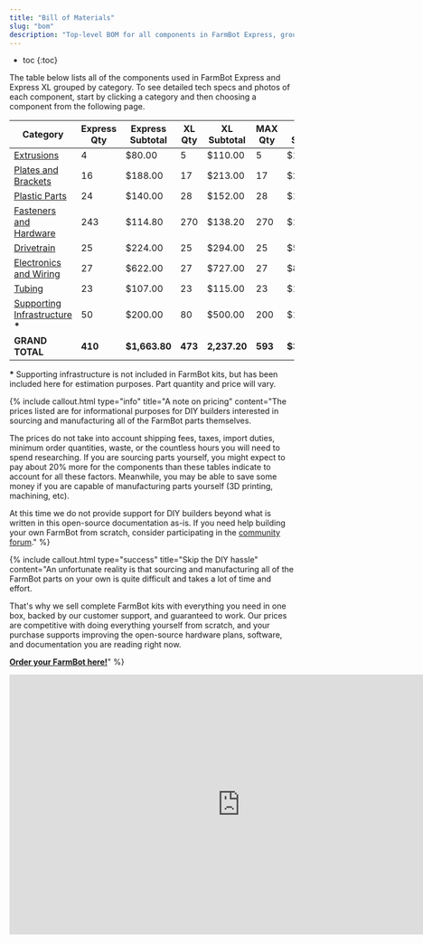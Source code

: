 ```yaml
---
title: "Bill of Materials"
slug: "bom"
description: "Top-level BOM for all components in FarmBot Express, grouped by category. Visit [our shop](http://shop.farm.bot) to purchase parts."
---
```


* toc
{:toc}

The table below lists all of the components used in FarmBot Express and Express XL grouped by category. To see detailed tech specs and photos of each component, start by clicking a category and then choosing a component from the following page.

|Category|Express Qty|Express Subtotal|XL Qty|XL Subtotal|MAX Qty|MAX Subtotal|
|--------|-----------|----------------|------|-----------|-------|------------|
|[Extrusions](bom/extrusions.md)|4|$80.00|5|$110.00|5|$110.00
|[Plates and Brackets](bom/plates-and-brackets.md)|16|$188.00|17|$213.00|17|$213.00
|[Plastic Parts](bom/plastic-parts.md)|24|$140.00|28|$152.00|28|$152.00
|[Fasteners and Hardware](bom/fasteners-and-hardware.md)|243|$114.80|270|$138.20|270|$138.20
|[Drivetrain](bom/drivetrain.md)|25|$224.00|25|$294.00|25|$514.00
|[Electronics and Wiring](bom/electronics-and-wiring.md)|27|$622.00|27|$727.00|27|$897.00
|[Tubing](bom/tubing.md)|23|$107.00|23|$115.00|23|$135.00
|[Supporting Infrastructure](../FarmBot-Express-v1.0/supporting-infrastructure/building-a-fixed-raised-bed.md) **\***|50|$200.00|80|$500.00|200|$1200.00
|**GRAND TOTAL**|**410**|**$1,663.80**|**473**|**2,237.20**|**593**|**$3,347.20**

**\*** Supporting infrastructure is not included in FarmBot kits, but has been included here for estimation purposes. Part quantity and price will vary.

{%
include callout.html
type="info"
title="A note on pricing"
content="The prices listed are for informational purposes for DIY builders interested in sourcing and manufacturing all of the FarmBot parts themselves.

The prices do not take into account shipping fees, taxes, import duties, minimum order quantities, waste, or the countless hours you will need to spend researching. If you are sourcing parts yourself, you might expect to pay about 20% more for the components than these tables indicate to account for all these factors. Meanwhile, you may be able to save some money if you are capable of manufacturing parts yourself (3D printing, machining, etc).

At this time we do not provide support for DIY builders beyond what is written in this open-source documentation as-is. If you need help building your own FarmBot from scratch, consider participating in the [community forum](https://forum.farmbot.org)."
%}

{%
include callout.html
type="success"
title="Skip the DIY hassle"
content="An unfortunate reality is that sourcing and manufacturing all of the FarmBot parts on your own is quite difficult and takes a lot of time and effort.

That's why we sell complete FarmBot kits with everything you need in one box, backed by our customer support, and guaranteed to work. Our prices are competitive with doing everything yourself from scratch, and your purchase supports improving the open-source hardware plans, software, and documentation you are reading right now.

**[Order your FarmBot here!](http://buy.farm.bot)**"
%}

<iframe width="815" height="460" src="https://www.youtube.com/embed/_jw98qozK4s" frameborder="0" allow="accelerometer; autoplay; clipboard-write; encrypted-media; gyroscope; picture-in-picture" allowfullscreen></iframe>
